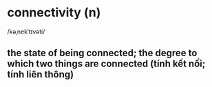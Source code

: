 # connectivity (n)

/kəˌnekˈtɪvəti/

## the state of being connected; the degree to which two things are connected (tính kết nối; tính liên thông)